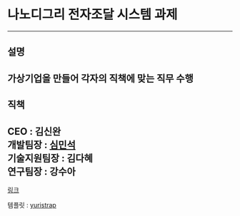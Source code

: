 # 나노디그리 전자조달 시스템 과제
-------------------
## 설명
가상기업을 만들어 각자의 직책에 맞는 직무 수행
-------------------
## 직책
CEO : 김신완<br>
개발팀장 : [심민석](https://www.github.com/hhh57463)<br>
기술지원팀장 : 김다혜<br>
연구팀장 : 강수아
-------------------
[링크](https://e-procurement.github.io/)

템플릿 : [yuristrap](https://yuristrap.github.io/)
